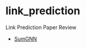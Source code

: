 # link_prediction
Link Prediction Paper Review
- [SumGNN](https://github.com/jeongseok5/link_prediction/tree/main/SumGNN)
